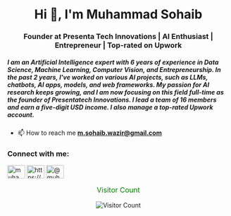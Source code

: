 <h1 align="center">Hi 👋, I'm Muhammad Sohaib</h1>
<h3 align="center">Founder at Presenta Tech Innovations | AI Enthusiast | Entrepreneur | Top-rated on Upwork</h3>

<h5> I am an Artificial Intelligence expert with 6 years of experience in Data Science, Machine Learning, Computer Vision, and Entrepreneurship. 
In the past 2 years, I've worked on various AI projects, such as LLMs, chatbots, AI apps, models, and web frameworks. My passion for AI research keeps growing, and I am now focusing on this field full-time as the founder of Presentatech Innovations. I lead a team of 16 members and earn a five-digit USD income. I also manage a top-rated Upwork account. </h5>




- 📫 How to reach me **m.sohaib.wazir@gmail.com**

<h3 align="left">Connect with me:</h3>
<p align="left">
<a href="https://twitter.com/muhamma78455862" target="blank"><img align="center" src="https://raw.githubusercontent.com/rahuldkjain/github-profile-readme-generator/master/src/images/icons/Social/twitter.svg" alt="muhamma78455862" height="30" width="40" /></a>
<a href="https://linkedin.com/in/https://www.linkedin.com/in/thesohaib/" target="blank"><img align="center" src="https://raw.githubusercontent.com/rahuldkjain/github-profile-readme-generator/master/src/images/icons/Social/linked-in-alt.svg" alt="https://www.linkedin.com/in/thesohaib/" height="30" width="40" /></a>
<a href="https://medium.com/@muhammadsohaib3434" target="blank"><img align="center" src="https://raw.githubusercontent.com/rahuldkjain/github-profile-readme-generator/master/src/images/icons/Social/medium.svg" alt="@muhammadsohaib3434" height="30" width="40" /></a>
</p>

<div style="text-align: center;">
  <p style="color: green; font-size: 16px;">Visitor Count</p>
  <img src="https://profile-counter.glitch.me/muhammadsohaib60/count.svg" alt="Visitor Count">
</div>



